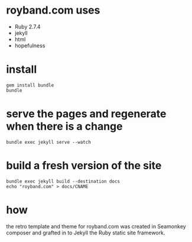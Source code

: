 # royband.com uses

* Ruby 2.7.4
* jekyll
* html
* hopefulness

# install

    gem install bundle
    bundle

# serve the pages and regenerate when there is a change
    bundle exec jekyll serve --watch

# build a fresh version of the site
    bundle exec jekyll build --destination docs
    echo "royband.com" > docs/CNAME

# how

the retro template and theme for royband.com was created in Seamonkey composer and grafted in to Jekyll the Ruby static site framework.
